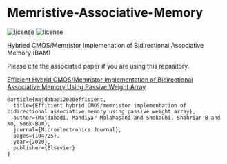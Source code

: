 # Memristive-Associative-Memory
[![license](https://img.shields.io/github/license/mashape/apistatus.svg?style=flat-square)](https://github.com/armiro/COVID-CXNet/blob/master/LICENSE)
![license](https://img.shields.io/badge/development-100%25-yellow?style=flat-square)

Hybried CMOS/Memristor Implemenation of Bidirectional Associative Memory (BAM)

Please cite the associated paper if you are using this repasitory.

[Efficient Hybrid CMOS/Memristor Implementation of Bidirectional Associative Memory Using Passive Weight Array](https://www.sciencedirect.com/science/article/abs/pii/S0026269220300094)
```
@article{majdabadi2020efficient,
  title={Efficient hybrid CMOS/memristor implementation of bidirectional associative memory using passive weight array},
  author={Majdabadi, Mahdiyar Molahasani and Shokouhi, Shahriar B and Ko, Seok-Bum},
  journal={Microelectronics Journal},
  pages={104725},
  year={2020},
  publisher={Elsevier}
}
```
